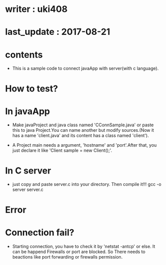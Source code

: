 # writer : uki408
# last_update : 2017-08-21

# contents
- This is a sample code to connect javaApp with server(with c language).

# How to test?
# In javaApp
- Make javaProject and java class named 'CConnSample.java' or paste this to java Project.You can name another but modify sources.(Now it has a name 'client.java' and its content has a class named 'client'). 

- A Project main needs a argument, 'hostname' and 'port'.After that, you just declare it like 'Client sample = new Client();'. 

# In C server
- just copy and paste server.c into your directory. Then compile it!!!
	gcc -o server server.c

# Error
# Connection fail?
- Starting connection, you have to check it by 'netstat -antcp' or else. It can be happend Firewalls or port are blocked. So There needs to beactions like port forwarding or firewalls permission.


